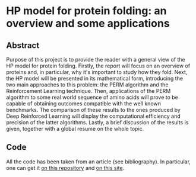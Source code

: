 # HP model for protein folding: an overview and some applications

## Abstract
Purpose of this project is to provide the reader with a general view of the HP model for protein folding.
Firstly, the report will focus on an overview of proteins and, in particular, why it's important to study how they fold.
Next, the HP model will be presented in its mathematical form, introducing the two main approaches to this problem: the PERM algorithm and the Reinforcement Learning technique.
Then, applications of the PERM algorithm to some real world sequence of amino acids will prove to be capable of obtaining outcomes compatible with the well known benchmarks. The comparison of these results to the ones produced by Deep Reinforced Learning will display the computational efficiency and precision of the latter algorithms.
Lastly, a brief discussion of the results is given, together with a global resume on the whole topic.

## Code
All the code has been taken from an article (see bibliography). In particular, one can get it [on this repository](https://github.com/marcin119a/Monte-Carlo-Calculation-of-Protein-Folding) and [on this site](http://www.bioinf.uni-freiburg.de/Software/CPSP/index.html).
